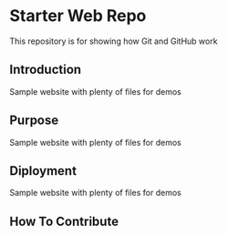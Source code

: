 # Starter Web Repo

This repository is for showing how Git and GitHub work

## Introduction

Sample website with plenty of files for demos

## Purpose

Sample website with plenty of files for demos

## Diployment

Sample website with plenty of files for demos

## How To Contribute
